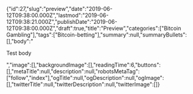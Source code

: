 {"id":27,"slug":"preview","date":"2019-06-12T09:38:00.000Z","lastmod":"2019-06-12T09:38:21.000Z","publishDate":"2019-06-12T09:38:00.000Z","draft":true,"title":"Preview","categories":["Bitcoin Gambling"],"tags":["Bitcoin-betting"],"summary":null,"summaryBullets":[],"body":"<p>Test body</p>","image":[],"backgroundImage":[],"readingTime":6,"buttons":[],"metaTitle":null,"description":null,"robotsMetaTag":["follow","index"],"ogTitle":null,"ogDescription":null,"ogImage":[],"twitterTitle":null,"twitterDescription":null,"twitterImage":[]}

